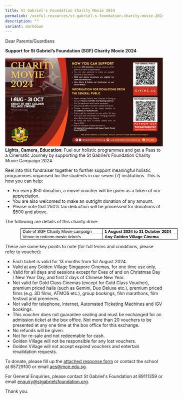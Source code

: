 ```yaml
---
title: St Gabriel's Foundation Charity Movie 2024
permalink: /useful-resources/st-gabriel-s-foundation-charity-movie-2024/
description: ""
variant: markdown
---
```

Dear Parents/Guardians

**Support for St Gabriel’s Foundation (SGF) Charity Movie 2024**

![](/images/AES_SGF_Charity_Movie_2024_Landscape.jpg)
**Lights, Camera, Education**: Fuel our holistic programmes and get a Pass to a Cinematic Journey by supporting the St Gabriel’s Foundation Charity Movie Campaign 2024.

Reel into this fundraiser together to further support meaningful holistic programmes organised for the students in our seven (7) institutions. This is how you can help:

*   For every $50 donation, a movie voucher will be given as a token of our appreciation.
*   You are also welcomed to make an outright donation of any amount.
*   Please note that 250% tax deduction will be processed for donations of $500 and above.

The following are details of this charity drive:

<table style="color: rgb(34, 34, 34); font-family: Arial, Helvetica, sans-serif; font-size: small; font-style: normal; font-variant-ligatures: normal; font-variant-caps: normal; font-weight: 400; letter-spacing: normal; orphans: 2; text-align: start; text-transform: none; widows: 2; word-spacing: 0px; -webkit-text-stroke-width: 0px; white-space: normal; background-color: rgb(255, 255, 255); text-decoration-thickness: initial; text-decoration-style: initial; text-decoration-color: initial; margin-left: 35.75pt; border-collapse: collapse; border: none;" cellpadding="0" cellspacing="0" border="1"><tbody><tr><td style="margin: 0px; width: 207.65pt; border: 1pt solid windowtext; padding: 0in 5.4pt;" valign="top" width="277"><p style="margin: 0in; line-height: normal; font-size: 11pt; font-family: Calibri, sans-serif;" class="MsoNormal"><span style="font-size: 10pt; font-family: Arial, sans-serif; color: black;" lang="EN-US">Date of SGF Charity Movie campaign<b></b></span></p></td><td style="margin: 0px; width: 188.35pt; border-top: 1pt solid windowtext; border-right: 1pt solid windowtext; border-bottom: 1pt solid windowtext; border-left: none; padding: 0in 5.4pt;" valign="top" width="251"><p style="margin: 0in; line-height: normal; font-size: 11pt; font-family: Calibri, sans-serif;" class="MsoNormal"><b><span style="font-size: 10pt; font-family: Arial, sans-serif; color: black;" lang="EN-US">1 August 2024 to 31 October 2024</span></b></p></td></tr><tr><td style="margin: 0px; width: 207.65pt; border-right: 1pt solid windowtext; border-bottom: 1pt solid windowtext; border-left: 1pt solid windowtext; border-top: none; padding: 0in 5.4pt;" valign="top" width="277"><p style="margin: 0in; line-height: normal; font-size: 11pt; font-family: Calibri, sans-serif;" class="MsoNormal"><span style="font-size: 10pt; font-family: Arial, sans-serif; color: black;" lang="EN-US">Venue to redeem movie ticket/s<b></b></span></p></td><td style="margin: 0px; width: 188.35pt; border-top: none; border-left: none; border-bottom: 1pt solid windowtext; border-right: 1pt solid windowtext; padding: 0in 5.4pt;" valign="top" width="251"><p style="margin: 0in; line-height: normal; font-size: 11pt; font-family: Calibri, sans-serif;" class="MsoNormal"><b><span style="font-size: 10pt; font-family: Arial, sans-serif; color: black;" lang="EN-US">Any Golden Village Cinema</span></b></p></td></tr></tbody></table>

These are some key points to note (for full terms and conditions, please refer to voucher):

*   Each ticket is valid for 13 months from 1st&nbsp;August 2024.
*   Valid at any Golden Village Singapore Cinemas, for one time use only.
*   Valid for all days and sessions except for Eves of and on Christmas Day / New Year Day, and first 2 days of Chinese New Year.
*   Not valid for Gold Class Cinemas (except for Gold Class Voucher), premium priced halls (such as Gemini, Duo Deluxe etc.), premium priced films (e.g. 3D films, ATMOS etc.), group bookings, film marathons, film festival and premieres.
*   Not valid for telephone, internet, Automated Ticketing Machines and iGV bookings.
*   This voucher does not guarantee seating and must be exchanged for an admission ticket at the box office. Not more than 20 vouchers to be presented at any one time at the box office for this exchange.
*   No refunds will be given.
*   Not for re-sale and not redeemable for cash.
*   Golden Village will not be responsible for any lost vouchers.
*   Golden Village will not accept expired vouchers and entertain revalidation requests.

To donate, please fill up the [attached response form](/files/AES_Charity_Movie_2024_Response_Form.pdf) or contact the school at&nbsp;65729100&nbsp;or email&nbsp;[aes@moe.edu.sg](mailto:aes@moe.edu.sg).



For General Enquiries, please contact St Gabriel's Foundation at&nbsp;89111359&nbsp;or email [enquiry@stgabrielsfoundation.org](mailto:enquiry@stgabrielsfoundation.org).

Thank you.